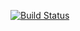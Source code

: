 [![Build Status](https://secure.travis-ci.org/rails/arel.svg?branch=master)](http://travis-ci.org/rails/arel)